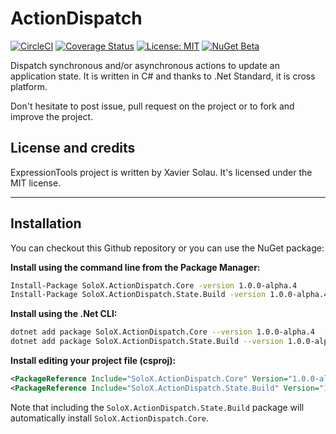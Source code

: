 # ActionDispatch
[![CircleCI](https://circleci.com/gh/xaviersolau/ActionDispatch.svg?style=svg)](https://circleci.com/gh/xaviersolau/ActionDispatch)
[![Coverage Status](https://coveralls.io/repos/github/xaviersolau/ActionDispatch/badge.svg?branch=master)](https://coveralls.io/github/xaviersolau/ActionDispatch?branch=master)
[![License: MIT](https://img.shields.io/badge/License-MIT-blue.svg)](LICENSE)
[![NuGet Beta](https://img.shields.io/nuget/vpre/SoloX.ActionDispatch.Core.svg)](https://www.nuget.org/packages/SoloX.ActionDispatch.Core)

Dispatch synchronous and/or asynchronous actions to update an application state.
It is written in C# and thanks to .Net Standard, it is cross platform.

Don't hesitate to post issue, pull request on the project or to fork and improve the project.

## License and credits

ExpressionTools project is written by Xavier Solau. It's licensed under the MIT license.

 * * *

## Installation

You can checkout this Github repository or you can use the NuGet package:

**Install using the command line from the Package Manager:**
```bash
Install-Package SoloX.ActionDispatch.Core -version 1.0.0-alpha.4
Install-Package SoloX.ActionDispatch.State.Build -version 1.0.0-alpha.4
```

**Install using the .Net CLI:**
```bash
dotnet add package SoloX.ActionDispatch.Core --version 1.0.0-alpha.4
dotnet add package SoloX.ActionDispatch.State.Build --version 1.0.0-alpha.4
```

**Install editing your project file (csproj):**
```xml
<PackageReference Include="SoloX.ActionDispatch.Core" Version="1.0.0-alpha.4" />
<PackageReference Include="SoloX.ActionDispatch.State.Build" Version="1.0.0-alpha.4" />
```

Note that including the `SoloX.ActionDispatch.State.Build` package will automatically install `SoloX.ActionDispatch.Core`.
